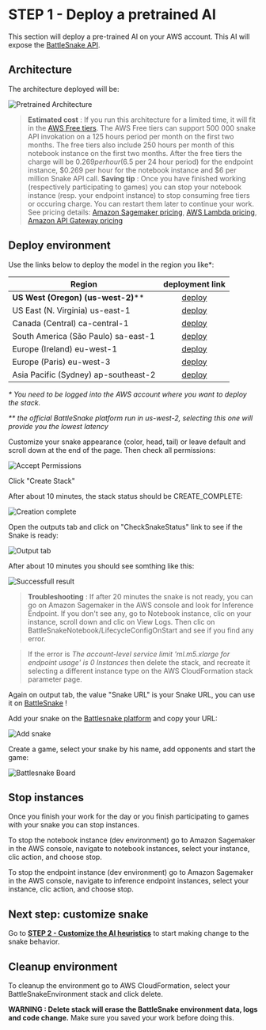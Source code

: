 # STEP 1 - Deploy a pretrained AI

This section will deploy a pre-trained AI on your AWS account. This AI will expose the [BattleSnake API](https://docs.battlesnake.com/snake-api).

## Architecture

The architecture deployed will be:

![Pretrained Architecture](images/ArchitectureSagemakerBattleSnake.png "Pretrained Architecture")

> __Estimated cost__ : If you run this architecture for a limited time, it will fit in the [AWS Free tiers](https://aws.amazon.com/free/). The AWS Free tiers can support 500 000 snake API invokation on a 125 hours period per month on the first two months. The free tiers also include 250 hours per month of this notebook instance on the first two months.
> After the free tiers the charge will be $0.269 per hour ($6.5 per 24 hour period) for the endpoint instance, $0.269 per hour for the notebook instance and $6 per million Snake API call.
> __Saving tip__ : Once you have finished working (respectively participating to games) you can stop your notebook instance (resp. your endpoint instance) to stop consuming free tiers or occuring charge. You can restart them later to continue your work.
> See pricing details: [Amazon Sagemaker pricing](https://aws.amazon.com/sagemaker/pricing/), [AWS Lambda pricing](https://aws.amazon.com/lambda/pricing/), [Amazon API Gateway pricing](https://aws.amazon.com/api-gateway/pricing/)

## Deploy environment

Use the links below to deploy the model in the region you like*:

| Region        | deployment link |
| ------------- | :-------------:|
| __US West (Oregon) (us-west-2)__**      | [deploy](https://us-west-2.console.aws.amazon.com/cloudformation/home?region=us-west-2#/stacks/create/review?templateURL=https://battlesnake-aws-us-west-2.s3.us-west-2.amazonaws.com/cloudformation/deploy-battlesnake-endpoint.yaml&stackName=BattleSnakeEnvironment) |
| US East (N. Virginia) us-east-1     | [deploy](https://us-east-1.console.aws.amazon.com/cloudformation/home?region=us-east-1#/stacks/create/review?templateURL=https://battlesnake-aws-us-east-1.s3.us-east-1.amazonaws.com/cloudformation/deploy-battlesnake-endpoint.yaml&stackName=BattleSnakeEnvironment) |
| Canada (Central) ca-central-1     | [deploy](https://ca-central-1.console.aws.amazon.com/cloudformation/home?region=ca-central-1#/stacks/create/review?templateURL=https://battlesnake-aws-ca-central-1.s3.ca-central-1.amazonaws.com/cloudformation/deploy-battlesnake-endpoint.yaml&stackName=BattleSnakeEnvironment) |
| South America (São Paulo) sa-east-1     | [deploy](https://sa-east-1.console.aws.amazon.com/cloudformation/home?region=sa-east-1#/stacks/create/review?templateURL=https://battlesnake-aws-sa-east-1.s3.sa-east-1.amazonaws.com/cloudformation/deploy-battlesnake-endpoint.yaml&stackName=BattleSnakeEnvironment) |
| Europe (Ireland) eu-west-1     | [deploy](https://eu-west-1.console.aws.amazon.com/cloudformation/home?region=eu-west-1#/stacks/create/review?templateURL=https://battlesnake-aws-eu-west-1.s3.eu-west-1.amazonaws.com/cloudformation/deploy-battlesnake-endpoint.yaml&stackName=BattleSnakeEnvironment) |
| Europe (Paris) eu-west-3     | [deploy](https://eu-west-3.console.aws.amazon.com/cloudformation/home?region=eu-west-3#/stacks/create/review?templateURL=https://battlesnake-aws-eu-west-3.s3.eu-west-3.amazonaws.com/cloudformation/deploy-battlesnake-endpoint.yaml&stackName=BattleSnakeEnvironment) |
| Asia Pacific (Sydney) ap-southeast-2    | [deploy](https://ap-southeast-2.console.aws.amazon.com/cloudformation/home?region=ap-southeast-2#/stacks/create/review?templateURL=https://battlesnake-aws-ap-southeast-2.s3.ap-southeast-2.amazonaws.com/cloudformation/deploy-battlesnake-endpoint.yaml&stackName=BattleSnakeEnvironment) |

_* You need to be logged into the AWS account where you want to deploy the stack._

_** the official BattleSnake platform run in us-west-2, selecting this one will provide you the lowest latency_

Customize your snake appearance (color, head, tail) or leave default and scroll down at the end of the page. Then check all permissions:

![Accept Permissions](images/create-stack.png "Permission checkboxes")

Click "Create Stack"

After about 10 minutes, the stack status should be CREATE_COMPLETE:

![Creation complete](images/create-complete.png "Creation complete")

Open the outputs tab and click on "CheckSnakeStatus" link to see if the Snake is ready:

![Output tab](images/outputs.png "Output tab")

After about 10 minutes you should see somthing like this:

![Successfull result](images/working.png "Result")

> __Troubleshooting__ : If after 20 minutes the snake is not ready, you can go on Amazon Sagemaker in the AWS console and look for Inference Endpoint. If you don't see any, go to Notebook instance, clic on your instance, scroll down and clic on View Logs. Then clic on BattleSnakeNotebook/LifecycleConfigOnStart and see if you find any error.

> If the error is _The account-level service limit 'ml.m5.xlarge for endpoint usage' is 0 Instances_ then delete the stack, and recreate it selecting a different instance type on the AWS CloudFormation stack parameter page.

Again on output tab, the value "Snake URL" is your Snake URL, you can use it on [BattleSnake](https://play.battlesnake.com/) !

Add your snake on the [Battlesnake platform](https://play.battlesnake.com/) and copy your URL:

![Add snake](images/addsnake.png "Add snake")

Create a game, select your snake by his name, add opponents and start the game:

![Battlesnake Board](images/game.png "Battlesnake Board")

## Stop instances

Once you finish your work for the day or you finish participating to games with your snake you can stop instances.

To stop the notebook instance (dev environment) go to Amazon Sagemaker in the AWS console, navigate to notebook instances, select your instance, clic action, and choose stop.

To stop the endpoint instance (dev environment) go to Amazon Sagemaker in the AWS console, navigate to inference endpoint instances, select your instance, clic action, and choose stop.

## Next step: customize snake

Go to __[STEP 2 - Customize the AI heuristics](UpdateHeuristicsAndDeploy.md)__ to start making change to the snake behavior.

## Cleanup environment

To cleanup the environment go to AWS CloudFormation, select your BattleSnakeEnvironment stack and click delete.

__WARNING : Delete stack will erase the BattleSnake environment data, logs and code change.__ Make sure you saved your work before doing this.
